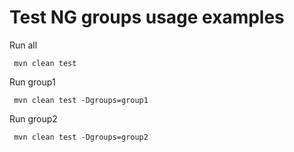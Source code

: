 # Test NG groups usage examples
Run all
```
 mvn clean test
```
Run group1
```
 mvn clean test -Dgroups=group1
```
Run group2
```
 mvn clean test -Dgroups=group2
```